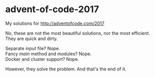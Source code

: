 # advent-of-code-2017
My solutions for http://adventofcode.com/2017

No, these are not the most beautiful solutions, nor the most efficient.  
They are quick and dirty.  

Separate input file? Nope.  
Fancy *main* method and modules? Nope.  
Docker and cluster support? Nope.  

However, they solve the problem. And that's the end of it.
